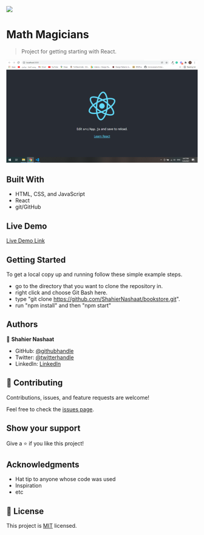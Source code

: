 ![](https://img.shields.io/badge/Microverse-blueviolet)

# Math Magicians

> Project for getting starting with React.

![screenshot](./app_screenshot.png)


## Built With

- HTML, CSS, and JavaScript
- React
- git/GitHub

## Live Demo

[Live Demo Link](https://github.com/ShahierNashaat/bookstore)

## Getting Started

To get a local copy up and running follow these simple example steps.

- go to the directory that you want to clone the repository in.
- right click and choose Git Bash here.
- type "git clone https://github.com/ShahierNashaat/bookstore.git".
- run "npm install" and then "npm start"

## Authors

👤 **Shahier Nashaat**

- GitHub: [@githubhandle](https://github.com/ShahierNashaat)
- Twitter: [@twitterhandle](https://twitter.com/ShahierN)
- LinkedIn: [LinkedIn](https://www.linkedin.com/in/shahier-nashaat-73519313a/)

## 🤝 Contributing

Contributions, issues, and feature requests are welcome!

Feel free to check the [issues page](../../issues/).

## Show your support

Give a ⭐️ if you like this project!

## Acknowledgments

- Hat tip to anyone whose code was used
- Inspiration
- etc

## 📝 License

This project is [MIT](./MIT.md) licensed.
